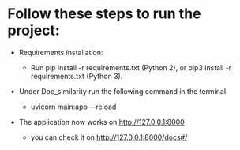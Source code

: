 # Follow these steps to run the project:


* Requirements installation:
    * Run pip install -r requirements.txt (Python 2), or pip3 install -r requirements.txt (Python 3).

* Under Doc_similarity run the following command in the terminal
    * uvicorn main:app --reload

* The application now works on http://127.0.0.1:8000
    * you can check it on http://127.0.0.1:8000/docs#/